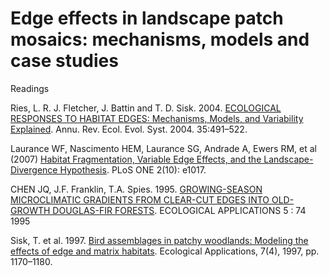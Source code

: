 # Edge effects in landscape patch mosaics: mechanisms, models and case studies

Readings

Ries, L. R. J. Fletcher, J. Battin and T. D. Sisk. 2004. [ECOLOGICAL RESPONSES TO HABITAT EDGES: Mechanisms, Models, and Variability Explained](../readings/Ries_2004.pdf). Annu. Rev. Ecol. Evol. Syst. 2004. 35:491–522.

Laurance WF, Nascimento HEM, Laurance SG, Andrade A, Ewers RM, et al (2007) [Habitat Fragmentation, Variable Edge Effects, and the Landscape-Divergence Hypothesis](../readings/Laurance_2007.pdf). PLoS ONE 2(10): e1017.

CHEN JQ, J.F. Franklin, T.A. Spies. 1995. [GROWING-SEASON MICROCLIMATIC GRADIENTS FROM CLEAR-CUT EDGES INTO OLD-GROWTH DOUGLAS-FIR FORESTS](../readings/Chen_1995.pdf). ECOLOGICAL APPLICATIONS 5 : 74 1995

Sisk, T. et al. 1997. [Bird assemblages in patchy woodlands: Modeling the effects of edge and matrix habitats](../readings/Sisk_1997.pdf). Ecological Applications, 7(4), 1997, pp. 1170–1180.
